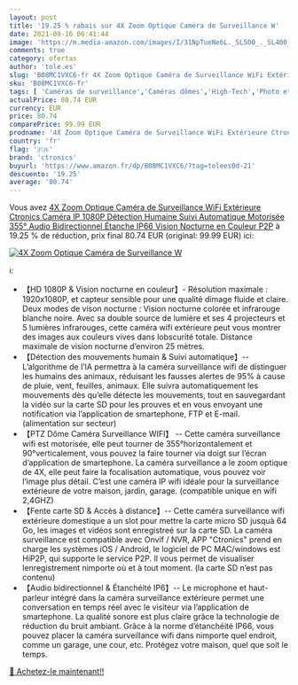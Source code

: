 ```yaml
---
layout: post
title: '19.25 % rabais sur 4X Zoom Optique Caméra de Surveillance W'
date: 2021-09-16 06:41:44
image: 'https://m.media-amazon.com/images/I/31NpTueNe6L._SL500_._SL400_.jpg'
comments: true
category: ofertas
author: 'tole.es'
slug: 'B08MC1VXC6-fr 4X Zoom Optique Caméra de Surveillance WiFi Extérieure...'
sku: 'B08MC1VXC6-fr'
tags: [ 'Caméras de surveillance','Caméras dômes','High-Tech','Photo et caméscopes','ctronics', ]
actualPrice: 80.74 EUR
currency: EUR
price: 80.74
comparePrice: 99.99 EUR
prodname: '4X Zoom Optique Caméra de Surveillance WiFi Extérieure Ctronics Caméra IP 1080P Détection Humaine Suivi Automatique Motorisée 355° Audio Bidirectionnel Étanche IP66 Vision Nocturne en Couleur P2P'
country: 'fr'
flag: '🇫🇷'
brand: 'ctronics'
buyurl: 'https://www.amazon.fr/dp/B08MC1VXC6/?tag=tolees0d-21'
descuento: '19.25'
average: '80.74'
---
```


Vous avez [4X Zoom Optique Caméra de Surveillance WiFi Extérieure Ctronics Caméra IP 1080P Détection Humaine Suivi Automatique Motorisée 355° Audio Bidirectionnel Étanche IP66 Vision Nocturne en Couleur P2P](https://www.amazon.fr/dp/B08MC1VXC6/?tag=tolees0d-21)  à  19.25 % de réduction, prix final  80.74 EUR (original: 99.99 EUR) ici:

[![4X Zoom Optique Caméra de Surveillance W](https://m.media-amazon.com/images/I/31NpTueNe6L._SL500_._SL400_.jpg)](https://www.amazon.fr/dp/B08MC1VXC6/?tag=tolees0d-21)

ℹ️:

- 【HD 1080P & Vision nocturne en couleur】- Résolution maximale : 1920x1080P, et capteur sensible pour une qualité dimage fluide et claire. Deux modes de vison nocturne : Vision nocturne colorée et infrarouge blanche noire. Avec sa double source de lumière et ses 4 projecteurs et 5 lumières infrarouges, cette caméra wifi extérieure peut vous montrer des images aux couleurs vives dans lobscurité totale. Distance maximale de vision nocturne d’environ 25 mètres.
- 【Détection des mouvements humain & Suivi automatique】-- L’algorithme de l’IA permettra à la caméra surveillance wifi de distinguer les humains des animaux, réduisant les fausses alertes de 95% à cause de pluie, vent, feuilles, animaux. Elle suivra automatiquement les mouvements dès qu’elle détecte les mouvements, tout en sauvegardant la vidéo sur la carte SD pour les prouves et en vous envoyant une notification via l’application de smartephone, FTP et E-mail. (alimentation sur secteur)
- 【PTZ Dôme Caméra Surveillance WIFI】 -- Cette caméra surveillance wifi est motorisée, elle peut tourner de 355°horizontalement et 90°verticalement, vous pouvez la faire tourner via doigt sur l’écran d’application de smartephone. La caméra surveillance a le zoom optique de 4X, elle peut faire la focalisation automatique, vous pouvez voir l’image plus détail. C’est une caméra IP wifi idéale pour la surveillance extérieure de votre maison, jardin, garage. (compatible unique en wifi 2,4GHZ)
- 【Fente carte SD & Accès à distance】-- Cette caméra surveillance wifi extérieure domestique a un slot pour mettre la carte micro SD jusquà 64 Go, les images et vidéos sont enregistreé sur la carte SD. La caméra surveillance est compatible avec Onvif / NVR, APP "Ctronics" prend en charge les systèmes iOS / Android, le logiciel de PC MAC/windows est HiP2P, qui supporte le service P2P. Il vous permet de visualiser lenregistrement nimporte où et à tout moment. (la carte SD n’est pas contenu)
- 【Audio bidirectionnel & Étanchéité IP6】-- Le microphone et haut-parleur intégré dans la caméra surveillance extérieure permet une conversation en temps réel avec le visiteur via l’application de smartephone. La qualité sonore est plus claire grâce la technologie de réduction du bruit ambiant. Grâce à la norme d’étanchéité IP66, vous pouvez placer la caméra surveillance wifi dans nimporte quel endroit, comme un garage, une cour, etc. Protégez votre maison, quel que soit le temps.

[🛒 Achetez-le maintenant!!](https://www.amazon.fr/dp/B08MC1VXC6/?tag=tolees0d-21)

